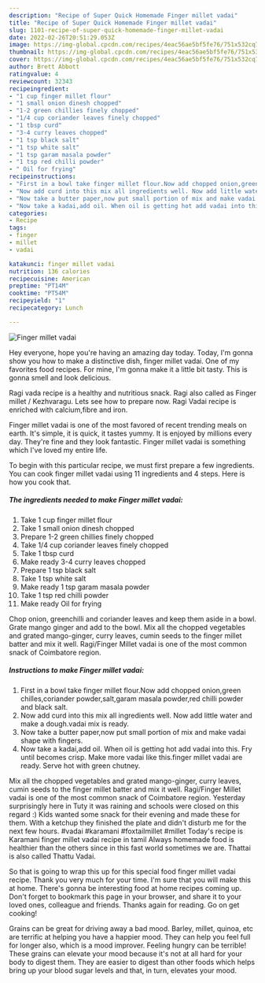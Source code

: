 ```yaml
---
description: "Recipe of Super Quick Homemade Finger millet vadai"
title: "Recipe of Super Quick Homemade Finger millet vadai"
slug: 1101-recipe-of-super-quick-homemade-finger-millet-vadai
date: 2022-02-26T20:51:29.053Z
image: https://img-global.cpcdn.com/recipes/4eac56ae5bf5fe76/751x532cq70/finger-millet-vadai-recipe-main-photo.jpg
thumbnail: https://img-global.cpcdn.com/recipes/4eac56ae5bf5fe76/751x532cq70/finger-millet-vadai-recipe-main-photo.jpg
cover: https://img-global.cpcdn.com/recipes/4eac56ae5bf5fe76/751x532cq70/finger-millet-vadai-recipe-main-photo.jpg
author: Brett Abbott
ratingvalue: 4
reviewcount: 32343
recipeingredient:
- "1 cup finger millet flour"
- "1 small onion dinesh chopped"
- "1-2 green chillies finely chopped"
- "1/4 cup coriander leaves finely chopped"
- "1 tbsp curd"
- "3-4 curry leaves chopped"
- "1 tsp black salt"
- "1 tsp white salt"
- "1 tsp garam masala powder"
- "1 tsp red chilli powder"
- " Oil for frying"
recipeinstructions:
- "First in a bowl take finger millet flour.Now add chopped onion,green chilles,coriander powder,salt,garam masala powder,red chilli powder and black salt."
- "Now add curd into this mix all ingredients well. Now add little water and make a dough.vadai mix is ready."
- "Now take a butter paper,now put small portion of mix and make vadai shape with fingers."
- "Now take a kadai,add oil. When oil is getting hot add vadai into this. Fry until becomes crisp. Make more vadai like this.finger millet vadai are ready. Serve hot with green chutney."
categories:
- Recipe
tags:
- finger
- millet
- vadai

katakunci: finger millet vadai 
nutrition: 136 calories
recipecuisine: American
preptime: "PT14M"
cooktime: "PT54M"
recipeyield: "1"
recipecategory: Lunch

---
```



![Finger millet vadai](https://img-global.cpcdn.com/recipes/4eac56ae5bf5fe76/751x532cq70/finger-millet-vadai-recipe-main-photo.jpg)

Hey everyone, hope you're having an amazing day today. Today, I'm gonna show you how to make a distinctive dish, finger millet vadai. One of my favorites food recipes. For mine, I'm gonna make it a little bit tasty. This is gonna smell and look delicious.

Ragi vada recipe is a healthy and nutritious snack. Ragi also called as Finger millet / Kezhvaragu. Lets see how to prepare now. Ragi Vadai recipe is enriched with calcium,fibre and iron.

Finger millet vadai is one of the most favored of recent trending meals on earth. It's simple, it is quick, it tastes yummy. It is enjoyed by millions every day. They're fine and they look fantastic. Finger millet vadai is something which I've loved my entire life.


To begin with this particular recipe, we must first prepare a few ingredients. You can cook finger millet vadai using 11 ingredients and 4 steps. Here is how you cook that.

<!--inarticleads1-->

##### The ingredients needed to make Finger millet vadai:

1. Take 1 cup finger millet flour
1. Take 1 small onion dinesh chopped
1. Prepare 1-2 green chillies finely chopped
1. Take 1/4 cup coriander leaves finely chopped
1. Take 1 tbsp curd
1. Make ready 3-4 curry leaves chopped
1. Prepare 1 tsp black salt
1. Take 1 tsp white salt
1. Make ready 1 tsp garam masala powder
1. Take 1 tsp red chilli powder
1. Make ready  Oil for frying


Chop onion, greenchilli and coriander leaves and keep them aside in a bowl. Grate mango ginger and add to the bowl. Mix all the chopped vegetables and grated mango-ginger, curry leaves, cumin seeds to the finger millet batter and mix it well. Ragi/Finger Millet vadai is one of the most common snack of Coimbatore region. 

<!--inarticleads2-->

##### Instructions to make Finger millet vadai:

1. First in a bowl take finger millet flour.Now add chopped onion,green chilles,coriander powder,salt,garam masala powder,red chilli powder and black salt.
1. Now add curd into this mix all ingredients well. Now add little water and make a dough.vadai mix is ready.
1. Now take a butter paper,now put small portion of mix and make vadai shape with fingers.
1. Now take a kadai,add oil. When oil is getting hot add vadai into this. Fry until becomes crisp. Make more vadai like this.finger millet vadai are ready. Serve hot with green chutney.


Mix all the chopped vegetables and grated mango-ginger, curry leaves, cumin seeds to the finger millet batter and mix it well. Ragi/Finger Millet vadai is one of the most common snack of Coimbatore region. Yesterday surprisingly here in Tuty it was raining and schools were closed on this regard :) Kids wanted some snack for their evening and made these for them. With a ketchup they finished the plate and didn&#39;t disturb me for the next few hours. #vadai #karamani #foxtailmillet #millet Today&#39;s recipe is Karamani finger millet vadai recipe in tamil Always homemade food is healthier than the others since in this fast world sometimes we are. Thattai is also called Thattu Vadai. 

So that is going to wrap this up for this special food finger millet vadai recipe. Thank you very much for your time. I'm sure that you will make this at home. There's gonna be interesting food at home recipes coming up. Don't forget to bookmark this page in your browser, and share it to your loved ones, colleague and friends. Thanks again for reading. Go on get cooking!

Grains can be great for driving away a bad mood. Barley, millet, quinoa, etc are terrific at helping you have a happier mood. They can help you feel full for longer also, which is a mood improver. Feeling hungry can be terrible! These grains can elevate your mood because it's not at all hard for your body to digest them. They are easier to digest than other foods which helps bring up your blood sugar levels and that, in turn, elevates your mood.
